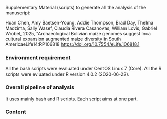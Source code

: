 Supplementary Material (scripts) to generate all the analysis of the manuscript:

Huan Chen, Amy Baetsen-Young, Addie Thompson, Brad Day, Thelma Madzima, Sally Wasef, Claudia Rivera Casanovas, William Lovis, Gabriel Wrobel, 2025, "Archaeological Bolivian maize genomes suggest Inca cultural expansion augmented maize diversity in South AmericaeLife14:RP106818
https://doi.org/10.7554/eLife.106818.1

### Environment requirement
All the bash scripts were evaluated under CentOS Linux 7 (Core). All the R scripts were evluated under R version 4.0.2 (2020-06-22).

### Overall pipeline of analysis
It uses mainly bash and R scripts. Each script aims at one part.

### Content
